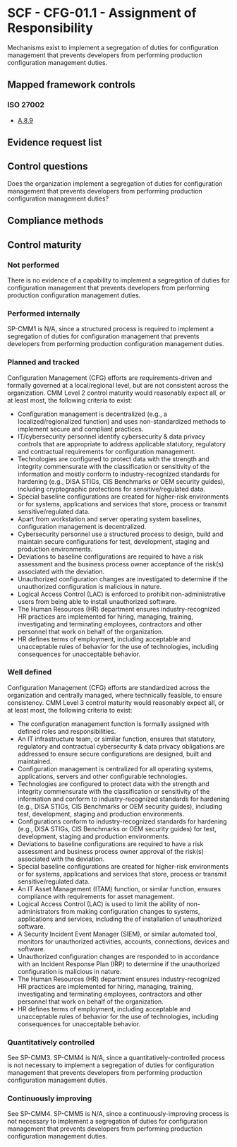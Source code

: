 # SCF - CFG-01.1 - Assignment of Responsibility
Mechanisms exist to implement a segregation of duties for configuration management that prevents developers from performing production configuration management duties.
## Mapped framework controls
### ISO 27002
- [A.8.9](../iso27002/a-8.md#a89)

## Evidence request list


## Control questions
Does the organization implement a segregation of duties for configuration management that prevents developers from performing production configuration management duties?

## Compliance methods


## Control maturity
### Not performed
There is no evidence of a capability to implement a segregation of duties for configuration management that prevents developers from performing production configuration management duties.

### Performed internally
SP-CMM1 is N/A, since a structured process is required to implement a segregation of duties for configuration management that prevents developers from performing production configuration management duties.

### Planned and tracked
Configuration Management (CFG) efforts are requirements-driven and formally governed at a local/regional level, but are not consistent across the organization. CMM Level 2 control maturity would reasonably expect all, or at least most, the following criteria to exist:
- Configuration management is decentralized (e.g., a localized/regionalized function) and uses non-standardized methods to implement secure and compliant practices.
- IT/cybersecurity personnel identify cybersecurity & data privacy controls that are appropriate to address applicable statutory, regulatory and contractual requirements for configuration management.
- Technologies are configured to protect data with the strength and integrity commensurate with the classification or sensitivity of the information and mostly conform to industry-recognized standards for hardening (e.g., DISA STIGs, CIS Benchmarks or OEM security guides), including cryptographic protections for sensitive/regulated data.
- Special baseline configurations are created for higher-risk environments or for systems, applications and services that store, process or transmit sensitive/regulated data.
- Apart from workstation and server operating system baselines, configuration management is decentralized.
- Cybersecurity personnel use a structured process to design, build and maintain secure configurations for test, development, staging and production environments.
- Deviations to baseline configurations are required to have a risk assessment and the business process owner acceptance of the risk(s) associated with the deviation.
- Unauthorized configuration changes are investigated to determine if the unauthorized configuration is malicious in nature.
- Logical Access Control (LAC) is enforced to prohibit non-administrative users from being able to install unauthorized software.
- The Human Resources (HR) department ensures industry-recognized HR practices are implemented for hiring, managing, training, investigating and terminating employees, contractors and other personnel that work on behalf of the organization.
- HR defines terms of employment, including acceptable and unacceptable rules of behavior for the use of technologies, including consequences for unacceptable behavior.

### Well defined
Configuration Management (CFG) efforts are standardized across the organization and centrally managed, where technically feasible, to ensure consistency. CMM Level 3 control maturity would reasonably expect all, or at least most, the following criteria to exist:
- The configuration management function is formally assigned with defined roles and responsibilities.
- An IT infrastructure team, or similar function, ensures that statutory, regulatory and contractual cybersecurity & data privacy obligations are addressed to ensure secure configurations are designed, built and maintained.
- Configuration management is centralized for all operating systems, applications, servers and other configurable technologies.
- Technologies are configured to protect data with the strength and integrity commensurate with the classification or sensitivity of the information and conform to industry-recognized standards for hardening (e.g., DISA STIGs, CIS Benchmarks or OEM security guides), including test, development, staging and production environments.
- Configurations conform to industry-recognized standards for hardening (e.g., DISA STIGs, CIS Benchmarks or OEM security guides) for test, development, staging and production environments.
- Deviations to baseline configurations are required to have a risk assessment and business process owner approval of the risk(s) associated with the deviation.
- Special baseline configurations are created for higher-risk environments or for systems, applications and services that store, process or transmit sensitive/regulated data.
- An IT Asset Management (ITAM) function, or similar function, ensures compliance with requirements for asset management.
- Logical Access Control (LAC) is used to limit the ability of non-administrators from making configuration changes to systems, applications and services, including the of installation of unauthorized software.
- A Security Incident Event Manager (SIEM), or similar automated tool, monitors for unauthorized activities, accounts, connections, devices and software.
- Unauthorized configuration changes are responded to in accordance with an Incident Response Plan (IRP) to determine if the unauthorized configuration is malicious in nature.
- The Human Resources (HR) department ensures industry-recognized HR practices are implemented for hiring, managing, training, investigating and terminating employees, contractors and other personnel that work on behalf of the organization.
- HR defines terms of employment, including acceptable and unacceptable rules of behavior for the use of technologies, including consequences for unacceptable behavior.

### Quantitatively controlled
See SP-CMM3. SP-CMM4 is N/A, since a quantitatively-controlled process is not necessary to implement a segregation of duties for configuration management that prevents developers from performing production configuration management duties.

### Continuously improving
See SP-CMM4. SP-CMM5 is N/A, since a continuously-improving process is not necessary to implement a segregation of duties for configuration management that prevents developers from performing production configuration management duties.
